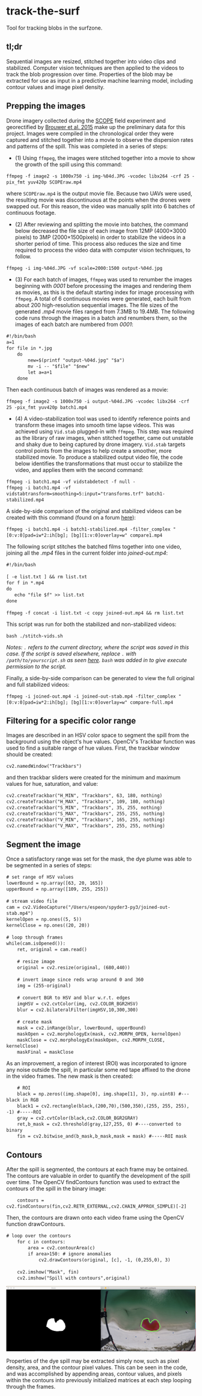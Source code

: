 # track-the-surf
Tool for tracking blobs in the surfzone. 

## tl;dr
Sequential images are resized, stitched together into video clips and stabilized. Computer vision techniques are then applied to the videos to track the blob progression over time. Properties of the blob may be extracted for use as input in a predictive machine learning model, including contour values and image pixel  density. 

## Prepping the images
Drone imagery collected during the [SCOPE](http://carthe.org/scope/) field experiment and georectified by [Brouwer et al. 2015](https://doi.org/10.1175/JTECH-D-14-00122.1) make up the preliminary data for this project. Images were  compiled  in  the  chronological  order  they  were  captured  and  stitched together  into  a  movie  to  observe  the  dispersion  rates  and  patterns  of  the spill.  This was completed in a series of steps:

- (1) Using `ffmpeg`, the images were stitched together into a movie to show the growth of the spill using this command:  
```
ffmpeg -f image2 -s 1000x750 -i img-%04d.JPG -vcodec libx264 -crf 25 -pix_fmt yuv420p SCOPEraw.mp4
```
where `SCOPEraw.mp4` is the output movie file. Because two UAVs were used, the resulting movie was discontinuous at the points when the drones were swapped out.  For this reason, the video was manually split into 6 batches of continuous footage. 

- (2) After reviewing and splitting the movie into batches, the command below decreased the file size of each image from 12MP (4000×3000 pixels) to 3MP (2000×1500pixels) in order to stabilize the videos in a shorter period of time. This process also reduces the size and time required to process the video data with computer vision techniques, to follow.
```
ffmpeg -i img-%04d.JPG -vf scale=2000:1500 output-%04d.jpg
```

- (3) For each batch of images, `ffmpeg` was used to renumber the images beginning with *0001* before processing the images and rendering them as movies, as this is the default starting index for image processing with `ffmpeg`. A total of 6 continuous movies were generated,  each built from about 200 high-resolution sequential images. The file sizes of the generated *.mp4* movie files ranged from 7.3MB to 19.4MB. The following code runs through the images in a batch and renumbers them, so the images of each batch are numbered from *0001*:
```
#!/bin/bash
a=1
for file in *.jpg
    do
        new=$(printf "output-%04d.jpg" "$a")
        mv -i -- "$file" "$new"
        let a=a+1
    done
```
Then each continuous batch of images was rendered as a movie:
```
ffmpeg -f image2 -s 1000x750 -i output-%04d.JPG -vcodec libx264 -crf 25 -pix_fmt yuv420p batch1.mp4
```

- (4) A video-stabilization tool was used to identify reference points and transform these images into smooth time lapse videos. This was achieved using `Vid.stab` plugged-in with `ffmpeg`. This step was required as the library of raw images, when stitched together, came out unstable and shaky due to being captured by drone imagery. `Vid.stab` targets control points from the images to help create a smoother, more stabilized movie. To produce a stabilized output video file, the code below identifies the transformations that must occur to stabilize the video, and applies them with the second command:
```
ffmpeg -i batch1.mp4 -vf vidstabdetect -f null -
ffmpeg -i batch1.mp4 -vf vidstabtransform=smoothing=5:input="transforms.trf" batch1-stabilized.mp4
```
A side-by-side comparison of the original and stabilized videos can be created with this command (found on a forum [here](http://ffmpeg-users.933282.n4.nabble.com/Merge-two-videos-into-one-with-side-by-side-composition-td4659527.html)):
```
ffmpeg -i batch1.mp4 -i batch1-stabilized.mp4 -filter_complex "[0:v:0]pad=iw*2:ih[bg]; [bg][1:v:0]overlay=w" compare1.mp4
```
The following script stitches the batched films together into one video, joining all the *.mp4* files in the current folder into *joined-out.mp4*:
```
#!/bin/bash

[ -e list.txt ] && rm list.txt
for f in *.mp4
do
   echo "file $f" >> list.txt
done

ffmpeg -f concat -i list.txt -c copy joined-out.mp4 && rm list.txt
```
This script was run for both the stabilized and non-stabilized videos:
```
bash ./stitch-vids.sh
```
*Notes: `.` refers to the current directory, where the script was saved in this case. If the script is saved elsewhere, replace `.` with `/path/to/yourscript.sh` as seen [here](https://askubuntu.com/a/38670). `bash` was added in to give execute permission to the script.*

Finally, a side-by-side comparison can be generated to view the full original and full stabilized videos:
```
ffmpeg -i joined-out.mp4 -i joined-out-stab.mp4 -filter_complex "[0:v:0]pad=iw*2:ih[bg]; [bg][1:v:0]overlay=w" compare-full.mp4
```
## Filtering for a specific color range
Images are described in an HSV color space to segment the spill from the background using the object's hue values. OpenCV's Trackbar function was used to find a suitable range of hue values. First, the trackbar window should be created:
```
cv2.namedWindow("Trackbars")
```
and then trackbar sliders were created for the minimum and maximum values for hue, saturation, and value:
```
cv2.createTrackbar("H_MIN", "Trackbars", 63, 180, nothing)
cv2.createTrackbar("H_MAX", "Trackbars", 109, 180, nothing)
cv2.createTrackbar("S_MIN", "Trackbars", 35, 255, nothing)
cv2.createTrackbar("S_MAX", "Trackbars", 255, 255, nothing)
cv2.createTrackbar("V_MIN", "Trackbars", 165, 255, nothing)
cv2.createTrackbar("V_MAX", "Trackbars", 255, 255, nothing)
```
## Segment the image
Once a satisfactory range was set for the mask, the dye plume was able to be segmented in a series of steps:
```
# set range of HSV values
lowerBound = np.array([63, 20, 165])
upperBound = np.array([109, 255, 255])

# stream video file
cam = cv2.VideoCapture("/Users/espeon/spyder3-py3/joined-out-stab.mp4")
kernelOpen = np.ones((5, 5))
kernelClose = np.ones((20, 20))

# loop through frames
while(cam.isOpened()):
    ret, original = cam.read()
    
    # resize image
    original = cv2.resize(original, (680,440))
    
    # invert image since reds wrap around 0 and 360
    img = (255-original)
    
    # convert BGR to HSV and blur w.r.t. edges
    imgHSV = cv2.cvtColor(img, cv2.COLOR_BGR2HSV)
    blur = cv2.bilateralFilter(imgHSV,10,300,300)
    
    # create mask
    mask = cv2.inRange(blur, lowerBound, upperBound)
    maskOpen = cv2.morphologyEx(mask, cv2.MORPH_OPEN, kernelOpen)
    maskClose = cv2.morphologyEx(maskOpen, cv2.MORPH_CLOSE, kernelClose)
    maskFinal = maskClose
```
As an improvement, a region of interest (ROI) was incorporated to ignore any noise outside the spill, in particular some red tape affixed to the drone in the video frames. The new mask is then created:
```
    # ROI
    black = np.zeros((img.shape[0], img.shape[1], 3), np.uint8) #---black in RGB
    black1 = cv2.rectangle(black,(200,70),(500,350),(255, 255, 255), -1) #-----ROI
    gray = cv2.cvtColor(black,cv2.COLOR_BGR2GRAY)
    ret,b_mask = cv2.threshold(gray,127,255, 0) #----converted to binary
    fin = cv2.bitwise_and(b_mask,b_mask,mask = mask) #-----ROI mask
```
## Contours
After the spill is segmented, the contours at each frame may be ontained. The contours are valuable in order to quantify the development of the spill over time. The OpenCV findContours function was used to extract the contours of the spill in the binary image: 
```
    contours =  cv2.findContours(fin,cv2.RETR_EXTERNAL,cv2.CHAIN_APPROX_SIMPLE)[-2]
```
Then, the contours are drawn onto each video frame using the OpenCV function drawContours. 
```
# loop over the contours
    for c in contours:
        area = cv2.contourArea(c)
        if area>150: # ignore anomalies
            cv2.drawContours(original, [c], -1, (0,255,0), 3)
            
    cv2.imshow("Mask", fin)
    cv2.imshow("Spill with contours",original)
```
![Output](Output.png)

Properties of the dye spill may be extracted simply now, such as pixel density, area, and the contour pixel values. This can be seen in the code, and was accomplished by appending areas, contour values, and pixels within the contours into previously initialized matrices at each step looping through the frames. 
